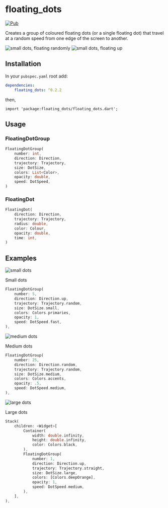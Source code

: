 # floating_dots

[![Pub](https://img.shields.io/pub/v/floating_dots.svg)](https://pub.dartlang.org/packages/floating_dots)

Creates a group of coloured floating dots (or a single floating dot) that travel at a random speed from one edge of the screen to another.

![small dots, floating randomly](https://i.imgur.com/SZThxum.gif "small dots, moving randomly from all edges")  ![small dots, floating up](https://i.imgur.com/uUvY96k.gif "small dots, moving straight up from the bottom")

## Installation

In your `pubspec.yaml` root add:

```yaml
dependencies:
    floating_dots: ^0.2.2
```

then,

`import 'package:floating_dots/floating_dots.dart';`

## Usage

### FloatingDotGroup

```dart
FloatingDotGroup(
    number: int,
    direction: Direction,
    trajectory: Trajectory,
    size: DotSize,
    colors: List<Color>,
    opacity: double,
    speed: DotSpeed,
)
```

### FloatingDot

```dart
FloatingDot(
    direction: Direction,
    trajectory: Trajectory,
    radius: double,
    color: Colour,
    opacity: double,
    time: int,
)
```

## Examples

![small dots](https://i.imgur.com/6J0G1kn.gif "Demo of small dots, floating up")

Small dots

```dart
FloatingDotGroup(
    number: 5,
    direction: Direction.up,
    trajectory: Trajectory.random,
    size: DotSize.small,
    colors: Colors.primaries,
    opacity: 1,
    speed: DotSpeed.fast,
),
```

![medium dots](https://i.imgur.com/h6Gu6mh.gif "Demo of medium dots, floating in from all edges")

Medium dots

```dart
FloatingDotGroup(
    number: 25,
    direction: Direction.random,
    trajectory: Trajectory.random,
    size: DotSize.medium,
    colors: Colors.accents,
    opacity: .5,
    speed: DotSpeed.medium,
),
```

![large dots](https://i.imgur.com/tLwWrY5.gif "Demo of one large dot on a  dots, floating up")

Large dots

```dart
Stack(
    children: <Widget>[
        Container(
            width: double.infinity,
            height: double.infinity,
            color: Colors.black,
        ),
        FloatingDotGroup(
            number: 1,
            direction: Direction.up,
            trajectory: Trajectory.straight,
            size: DotSize.large,
            colors: [Colors.deepOrange],
            opacity: 1,
            speed: DotSpeed.medium,
        ),
    ],
),
```
